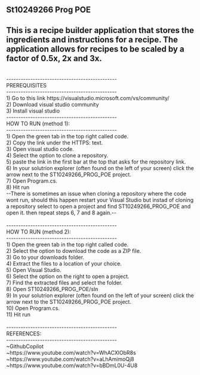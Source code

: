 St10249266 Prog POE
<br/>
----------------------------------------------
This is a recipe builder application that stores the ingredients and instructions for a recipe.
The application allows for recipes to be scaled by a factor of 0.5x, 2x and 3x.
<br/>
----------------------------------------------
<br/>
----------------------------------------------
<br/>
PREREQUISITES
<br/>
----------------------------------------------
<br/>
1) Go to this link https://visualstudio.microsoft.com/vs/community/ <br/>
2) Download visual studio community<br/>
3) Install visual studio<br/>
----------------------------------------------
<br/>
HOW TO RUN (method 1):
<br/>
----------------------------------------------
<br/>
1) Open the green tab in the top right called code.<br/>
2) Copy the link under the HTTPS: text.<br/>
3) Open visual studio code.<br/>
4) Select the option to clone a repository.<br/>
5) paste the link in the first bar at the top that asks for the repository link.<br/>
6) In your solutrion explorer (often found on the left of your screen) click the arrow next to the ST10249266_PROG_POE project.<br/>
7) Open Program.cs.<br/>
8) Hit run
<br/>
--There is sometimes an issue when cloning a repository where the code wont run, should this happen restart your Visual Studio but instad of cloning a repository select to open a project and find ST10249266_PROG_POE and open it.
then repeat steps 6, 7 and 8 again.--
<br/>
<br/>
----------------------------------------------
<br/>
HOW TO RUN (method 2):
<br/>
----------------------------------------------
<br/>
1) Open the green tab in the top right called code.<br/>
2) Select the option to download the code as a ZIP file. <br/>
3) Go to your downloads folder.<br/>
4) Extract the files to a location of your choice.<br/>
5) Open Visual Studio.<br/>
6) Select the option on the right to open a project.<br/>
7) Find the extracted files and select the folder.<br/>
8) Open ST10249266_PROG_POE/sln<br/>
9) In your solutrion explorer (often found on the left of your screen) click the arrow next to the ST10249266_PROG_POE project.<br/>
10) Open Program.cs.<br/>
11) Hit run

<br/>
<br/>
----------------------------------------------
<br/>
REFERENCES:
<br/>
----------------------------------------------
<br/>
~GithubCopilot<br/>
~https://www.youtube.com/watch?v=WhACXlObR8s<br/>
~https://www.youtube.com/watch?v=aLhAmimoQj8<br/>
~https://www.youtube.com/watch?v=bBDmL0U-4U8<br/>
